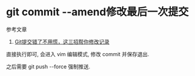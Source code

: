# git commit --amend修改最后一次提交

参考文章

1. [Git提交错了不用慌，这三招帮你修改记录](https://zhuanlan.zhihu.com/p/340007149)

直接执行即可, 会进入 vim 编辑模式, 修改 commit 并保存退出.

之后需要 git push --force 强制推送.
